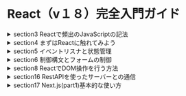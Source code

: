 # React（v１８）完全入門ガイド

<details>
<summary>section3 Reactで頻出のJavaScriptの記法</summary>

| NO | 内容 |
| ---- | ---- |
| 7. | セクション紹介 |
| 8. | npmコマンドの使い方 |
| 9. | 本セクションのコードの実行方法 |
| 10. | アロー関数の記法について学ぼう |
| 11. | ESModuleのExport/Importについて学ぼう |
| 12. | コールバック関数の挙動について学ぼう |
| 13. | DOMとイベントリスナについて学ぼう |
| 14. | 配列のmap,filterについて学ぼう |
| 15. | 分割代入について学ぼう |
| 16. | スプレッド演算子と残余引数について学ぼう |
| 17. | 三項演算子について学ぼう |
| 18. | truthyな値、falthyな値について学ぼう |
| 19. | Promiseについて学ぼう |
| 20. | await/asyncの使い方について学ぼう |
</details>

<details>
<summary>section4 まずはReactに触れてみよう</summary>

| NO | 内容 |
| ---- | ---- |
| 21. | Reactを動かしてみよう |
| 22. | Reactコンポーネントって何？コンポーネントを定義してみよう |
| 23. | Reactのプロジェクトの作成方法 |
| 24. | 本コースで使用するプロジェクトの使い方 |
| 25. | コンポーネントにスタイルを当ててみよう |
| 26. | コンポーネントの分割方法 |
| 27. | 【練習】コンポーネントの分割方法 |
| 28. | 不要なタグを出力しないFragmentの使い方 |
| 29. | JSX内でJSコードを実行してみよう |
| 30. | 【TIPS】式と文の違い |
| 31. | 【練習】JSX内で式を使ってみよう |
| 32. | propsでコンポーネントに値を渡してみよう |
| 33. | propsに色々な値を渡してみよう |
| 34. | 【練習＆解答】propsで値を渡してみよう |
| 35. | 特別なプロパティ-props.children |
| 36. | propsの重要なルール |
| 37. | JSXの正体 |
| 38. | React要素ツリーとコンポーネントツリー |
| 39. | セクションまとめ |
</details>

<details>
<summary>section5 イベントリスナと状態管理</summary>

| NO | 内容 |
| ---- | ---- |
| 40. | セクション紹介 |
| 41. | イベントに合わせて関数を実行してみよう |
| 42. | 開発でよく利用するイベントタイプ |
| 43. | イベントに合わせて画面表示を更新してみよう |
| 44. | 【重要】ステートとは |
| 45. | 【重要】ステートとレンダリングの仕組み |
| 46. | 【複数のステート】ステート使用時の注意点！ |
| 47. | 【更新は即時ではない】ステート使用上の注意点！ |
| 48. | 【練習】ステート使用上の注意点！ |
| 49. | ステート使用上の注意点！ |
| 50. | 【重要】オブジェクトのステートは新しいオブジェクトを設定する |
| 51. | 【練習】オブジェクトのステートを更新 |
| 52. | 配列のステートを使う際の注意点 |
| 53. | ステートとコンポーネントの関係|
| 54. | ステートを複数のコンポーネントで管理しよう|
| 55. | 【重要】ステートの受け渡し|
| 56. | セクションまとめ|
</details>

<details>
<summary>section6 制御構文とフォームの制御</summary>

| NO | 内容 |
| ---- | ---- |
| 57. | セクション紹介 |
| 58. | 配列をリスト表示 |
| 59. | 【重要】リストには必ずキーを設定 |
| 60. | 【練習】リストにはキーを設定してみよう |
| 61. |  配列のフィルターメソッドの使い方　|
| 62. | 【練習】フィルターメソッドの使い方を練習してみよう |
| 63. | 条件分岐を設ける方法まとめ |
| 64. | コンポーネントのリファクタリング |
| 65. | 【Form】inputとtextareaの作成方法 |
| 66. | 【Form】ラジオボタンの作成方法 |
| 67. | 【Form】チェックボックスの作成方法 |
| 68. | 【Form】複数選択チェックボックスの作成の方法|
| 69. | 【Form】プルダウンの作成方法 |
| 70. |  Todoアプリを使ってみよう |
</details>

<details>
<summary>section8 ReactでDOM操作を行う方法</summary>

| NO | 内容 |
| ---- | ---- |
| 83. | セクション紹介 |
| 84. | 【createPoratal】モーダルの作り方 |
| 85. | 【Bubbling】Portalを使う時の注意点! |
| 86. | 【練習&解答】createPortalでトーストを作成してみよう |
| 87. | 【useRef】refでDOMを直接操作してみよう |
| 88. | 【useRef】refで動画プレイヤーを作成してみよう  |
| 89. | refとは？refとstateの違い |
| 90. | 【forwardRef】他のコンポーネントのDOMにアクセスする方法　|
| 91. | 【uselmperateiveHandle】refへのアクセスを限定する方法　|
| 92. | 【練習＆解答】refの使い方 |
| 93. | セクションまとめ　|
</details>

<details>
<summary>section16 RestAPIを使ったサーバーとの通信</summary>

| NO | 内容 |
| ---- | ---- |
| 170. | セクション紹介 |
| 171. | JSON ServerでモックアップAPIを作成 |
| 172. | Axiosを使ってサーバーからデータを取得しよう |
| 173. | 取得したデータを画面に反映してみよう |
<!-- | 174. | GUIでリクエストの状態を確認しよう |
| 175. | 更新リストをサーバーに送信してみよう |
| 176. | リクエストと画面処理を統合しよう |
| 177. | 【発展】ダイナミックインポートとは |
| 178. | 【発展】コンポーネントのダイナミックインポート | -->
</details>

<details>
<summary>section17 Next.js(part1)基本的な使い方</summary>

| NO | 内容 |
| ---- | ---- |
| 179. | セクション紹介 |
| 180. | Next.jsとは？なぜNext.jsを使うのか？ |
| 181. | Next.jsをインストールしてみよう |
| 182. | 書きながら学びたい人はこちらを受講ください|
| 183. | ルーティングとは？基本的な書き方について学ぼう |
| 184. | 動的なルーティングの書き方について学ぼう |
| 185. | 指定されたパスの値をJSで取得してみよう |
| 186. | useRouterを使って画面遷移を行おう |
| 187. | Linkを使って画面遷移を行おう |
| 188. | シングルコンポーネントで複数画面を作成する方法 |
| 189. | コンポーネント間で状態を共有する方法について学ぼう |
<!-- | 190. | 【_app.js】サイト全体に設定を加える方法について学ぼう |
| 191. | head内にタグを挿入する方法について学ぼう |
| 192. | セクションまとめ  |-->
</details>

